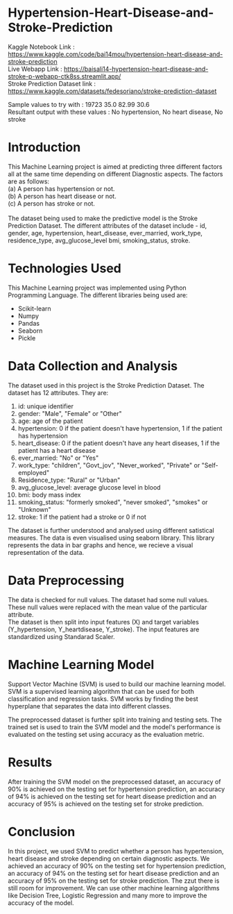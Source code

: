 # Hypertension-Heart-Disease-and-Stroke-Prediction

Kaggle Notebook Link : https://www.kaggle.com/code/bai14mou/hypertension-heart-disease-and-stroke-prediction  <br>
Live Webapp Link : https://baisali14-hypertension-heart-disease-and-stroke-p-webapp-ctk8ss.streamlit.app/     <br>
Stroke Prediction Dataset link : https://www.kaggle.com/datasets/fedesoriano/stroke-prediction-dataset       <br>

Sample values to try with : 19723  35.0  82.99  30.6    <br>
Resultant output with these values : No hypertension, No heart disease, No stroke

# Introduction
This Machine Learning project is aimed at predicting three different factors all at the same time depending on different Diagnostic aspects. The factors are as follows:<br>
    (a) A person has hypertension or not. <br>
    (b) A person has heart disease or not. <br>
    (c) A person has stroke or not. <br>
<br>
The dataset being used to make the predictive model is the Stroke Prediction Dataset. The different attributes of the dataset include - id, gender, age, hypertension, heart_disease, ever_married, work_type, residence_type, avg_glucose_level bmi, smoking_status, stroke.

# Technologies Used
This Machine Learning project was implemented using Python Programming Language. The different libraries being used are: <br>
* Scikit-learn 
* Numpy
* Pandas
* Seaborn
* Pickle
        
# Data Collection and Analysis
The dataset used in this project is the Stroke Prediction Dataset. The dataset has 12 attributes. They are: <br>
1) id: unique identifier <br>
2) gender: "Male", "Female" or "Other" <br>
3) age: age of the patient <br>
4) hypertension: 0 if the patient doesn't have hypertension, 1 if the patient has hypertension <br>
5) heart_disease: 0 if the patient doesn't have any heart diseases, 1 if the patient has a heart disease <br>
6) ever_married: "No" or "Yes" <br>
7) work_type: "children", "Govt_jov", "Never_worked", "Private" or "Self-employed" <br>
8) Residence_type: "Rural" or "Urban" <br>
9) avg_glucose_level: average glucose level in blood <br>
10) bmi: body mass index <br>
11) smoking_status: "formerly smoked", "never smoked", "smokes" or "Unknown" <br>
12) stroke: 1 if the patient had a stroke or 0 if not <br>

The dataset is further understood and analysed using different satistical measures. The data is even visualised using seaborn library. This library represents the data in bar graphs and hence, we recieve a visual representation of the data.

# Data Preprocessing
The data is checked for null values. The dataset had some null values. These null values were replaced with the mean value of the particular attribute.
<br>
The dataset is then split into input features (X) and target variables (Y_hypertension, Y_heartdisease, Y_stroke). The input features are standardized using Standarad Scaler.

# Machine Learning Model
Support Vector Machine (SVM) is used to build our machine learning model. SVM is a supervised learning algorithm that can be used for both classification and regression tasks. SVM works by finding the best hyperplane that separates the data into different classes. <br>

The preprocessed dataset is further split into training and testing sets. The trained set is used to train the SVM model and the model's performance is evaluated on the testing set using accuracy as the evaluation metric.

# Results
After training the SVM model on the preprocessed dataset, an accuracy of 90% is achieved on the testing set for hypertension prediction, an accuracy of 94% is achieved on the testing set for heart disease prediction and  an accuracy of 95% is achieved on the testing set for stroke prediction. 

# Conclusion
In this project, we used SVM to predict whether a person has hypertension, heart disease and stroke depending on certain diagnostic aspects. We achieved an accuracy of 90% on the testing set for  hypertension prediction, an accuracy of 94% on the testing set for heart disease prediction and  an accuracy of 95% on the testing set for stroke prediction. The zzut there is still room for improvement. We can use other machine learning algorithms like Decision Tree, Logistic Regression and many more to improve the accuracy of the model.
